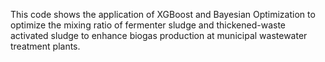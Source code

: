 This code shows the application of XGBoost and Bayesian Optimization to optimize the mixing ratio of fermenter sludge and thickened-waste activated sludge to enhance biogas production at municipal wastewater treatment plants.
